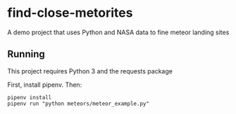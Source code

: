 # find-close-metorites
A demo project that uses Python and NASA data to fine meteor landing sites

## Running

This project requires Python 3 and the requests package

First, install pipenv. Then:

```
pipenv install
pipenv run "python meteors/meteor_example.py"
```
